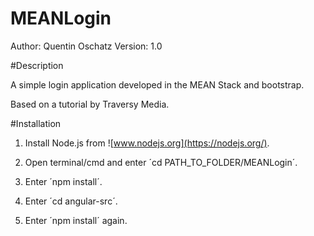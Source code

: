 # MEANLogin
Author: Quentin Oschatz
Version: 1.0

#Description

A simple login application developed in the MEAN Stack and bootstrap. 

Based on a tutorial by Traversy Media.

#Installation
 1. Install Node.js from ![www.nodejs.org](https://nodejs.org/).
 
 2. Open terminal/cmd and enter ´cd PATH_TO_FOLDER/MEANLogin´.
 
 3. Enter ´npm install´.
 
 4. Enter ´cd angular-src´.
 
 5. Enter ´npm install´ again.
